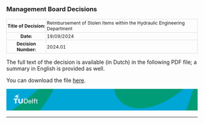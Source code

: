 <style>
  table {
    font-size: 12px; /* Decrease font size */
    margin: 0 auto; /* Center the table */
    border-collapse: collapse; /* Merge borders */
  }
  th, td {
    padding: 2px; /* Decrease padding */
    border: 1px solid #ddd; /* Add borders */
  }
</style>

### Management Board Decisions 



<table>
  <tr>
    <th>Title of Decision:</th>
    <td>Reimbursement of Stolen Items within the Hydraulic Engineering Department</td>
  </tr>
  <tr>
    <th>Date:</th>
    <td>19/09/2024</td>
  </tr>
  <tr>
    <th>Decision Number:</th>
    <td>2024.01</td>
  </tr>
</table>

<p>The full text of the decision is available (in Dutch) in the following PDF file; a summary in English is provided as well.</p>
<p>You can download the file <a href="MT_Decision_HE.pdf">here</a>.</p>

![footer](footer-tudelft.jpg)
 
-----------------------------------------------------------------------------------------------------

